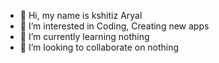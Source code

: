 - 👋 Hi, my name is kshitiz Aryal
- 👀 I’m interested in Coding, Creating new apps
- 🌱 I’m currently learning nothing
- 💞️ I’m looking to collaborate on nothing
